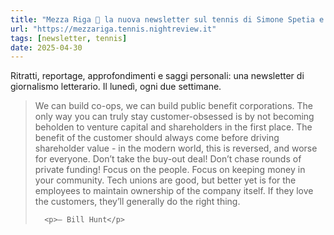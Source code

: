 ```yaml
---
title: "Mezza Riga 🎾 la nuova newsletter sul tennis di Simone Spetia e Gianluca Di Tommaso"
url: "https://mezzariga.tennis.nightreview.it"
tags: [newsletter, tennis]
date: 2025-04-30
---
```


Ritratti, reportage, approfondimenti e saggi personali: una newsletter di giornalismo letterario. Il lunedì, ogni due settimane.

<blockquote>
      We can build co-ops, we can build public benefit corporations. The only way you can truly stay customer-obsessed is by not becoming beholden to venture capital and shareholders in the first place. The benefit of the customer should always come before driving shareholder value - in the modern world, this is reversed, and worse for everyone. Don’t take the buy-out deal! Don’t chase rounds of private funding! Focus on the people. Focus on keeping money in your community. Tech unions are good, but better yet is for the employees to maintain ownership of the company itself. If they love the customers, they’ll generally do the right thing.
      
      <p>— Bill Hunt</p>
</blockquote>